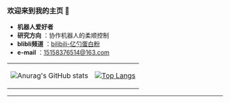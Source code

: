 ### 欢迎来到我的主页 👋
- **机器人爱好者**
- **研究方向** ：协作机器人的柔顺控制
- **blibli频道** ：[bilibili-亿勺蛋白粉](https://space.bilibili.com/412687699?spm_id_from=333.1007.0.0)
- **e-mail** ：15158376514@163.com

<div align="center">
<table>
<tr>
<td>

![Anurag's GitHub stats](https://github-readme-stats.vercel.app/api?username=hhz0328&show_icons=true&theme=radical\&rank_icon=github)

</td>
<td>

[![Top Langs](https://github-readme-stats.vercel.app/api/top-langs/?username=hhz0328&layout=compact)]()

</td>
</tr>
</table>
</div>

---

<!--
**hhz0328/hhz0328** is a ✨ _special_ ✨ repository because its `README.md` (this file) appears on your GitHub profile.

Here are some ideas to get you started:

- 🔭 I’m currently working on ...
- 🌱 I’m currently learning ...
- 👯 I’m looking to collaborate on ...
- 🤔 I’m looking for help with ...
- 💬 Ask me about ...
- 📫 How to reach me: ...
- 😄 Pronouns: ...
- ⚡ Fun fact: ...
-->
